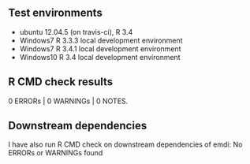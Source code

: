 ## Test environments
* ubuntu 12.04.5 (on travis-ci), R 3.4
* Windows7  R 3.3.3 local development environment
* Windows7  R 3.4.1 local development environment
* Windows10 R 3.4 local development environment

## R CMD check results

0 ERRORs | 0 WARNINGs | 0 NOTES. 

## Downstream dependencies

I have also run R CMD check on downstream dependencies of emdi:
No ERRORs or WARNINGs found


